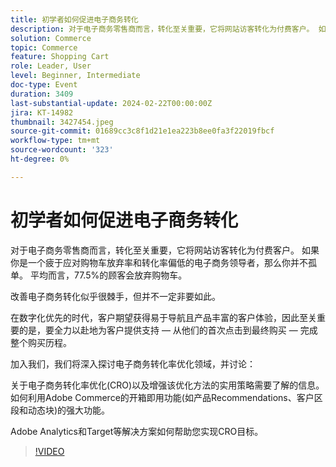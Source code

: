 ```yaml
---
title: 初学者如何促进电子商务转化
description: 对于电子商务零售商而言，转化至关重要，它将网站访客转化为付费客户。 如果你是一个疲于应对购物车放弃率和转化率偏低的电子商务领导者，那么你并不孤单。 平均77.5%的时间内，客户会放弃购物车。提高电子商务转化率可能看起来很棘手，但并不一定非要如此。在数字优先时代，客户期望获得易于导航且产品丰富的客户体验，必须全力以赴地支持客户完成整个购买历程 — 从他们的首次点击到最终购买。加入我们，我们将深入了解电子商务转化率优化并讨论：关于电子商务转化率优化(CRO)的须知和实用策略以增强它。如何利用Adobe Commerce的强大功能开箱即用的功能，如产品Recommendations、客户区段和动态块。Adobe Analytics和Target等解决方案如何帮助您实现CRO目标。
solution: Commerce
topic: Commerce
feature: Shopping Cart
role: Leader, User
level: Beginner, Intermediate
doc-type: Event
duration: 3409
last-substantial-update: 2024-02-22T00:00:00Z
jira: KT-14982
thumbnail: 3427454.jpeg
source-git-commit: 01689cc3c8f1d21e1ea223b8ee0fa3f22019fbcf
workflow-type: tm+mt
source-wordcount: '323'
ht-degree: 0%

---
```



# 初学者如何促进电子商务转化

对于电子商务零售商而言，转化至关重要，它将网站访客转化为付费客户。 如果你是一个疲于应对购物车放弃率和转化率偏低的电子商务领导者，那么你并不孤单。 平均而言，77.5%的顾客会放弃购物车。

改善电子商务转化似乎很棘手，但并不一定非要如此。

在数字化优先的时代，客户期望获得易于导航且产品丰富的客户体验，因此至关重要的是，要全力以赴地为客户提供支持 — 从他们的首次点击到最终购买 — 完成整个购买历程。

加入我们，我们将深入探讨电子商务转化率优化领域，并讨论：

关于电子商务转化率优化(CRO)以及增强该优化方法的实用策略需要了解的信息。
如何利用Adobe Commerce的开箱即用功能(如产品Recommendations、客户区段和动态块)的强大功能。

Adobe Analytics和Target等解决方案如何帮助您实现CRO目标。

>[!VIDEO](https://video.tv.adobe.com/v/3427454/?learn=on)
